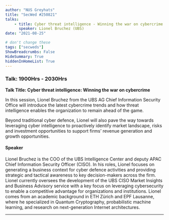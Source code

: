 ```yaml
---
author: "NUS Greyhats"
title: "SecWed #250821"
talks:
    - title: Cyber threat intelligence - Winning the war on cybercrime
      speaker: Lionel Bruchez (UBS)
date: "2021-08-25"

# don't change these
tags: ["secweds"]
ShowBreadcrumbs: False
HideSummary: True
hiddenInHomeList: True
---
```



### Talk: 1900Hrs - 2030Hrs
**Talk Title: Cyber threat intelligence: Winning the war on cybercrime**

In this session, Lionel Bruchez from the UBS AG Chief Information Security Office will introduce the latest cybercrime trends and how threat intelligence enables the organization to remain ahead of the game.

Beyond traditional cyber defence, Lionel will also pave the way towards leveraging cyber intelligence to proactively identify market landscape, risks and investment opportunities to support firms’ revenue generation and growth opportunities.



#### Speaker

Lionel Bruchez is the COO of the UBS Intelligence Center and deputy APAC Chief Information Security Officer (CISO). In his roles, Lionel focuses on generating a business context for cyber defence activities and providing strategic and tactical awareness to key decision-makers across the firm. Lionel currently oversees the development of the UBS CISO Market Insights and Business Advisory service with a key focus on leveraging cybersecurity to enable a competitive advantage for organizations and institutions. Lionel comes from an academic background in ETH Zürich and EPF Lausanne, where he specialized in Quantum Cryptography, probabilistic machine learning, and research on next-generation Internet architectures.

----
